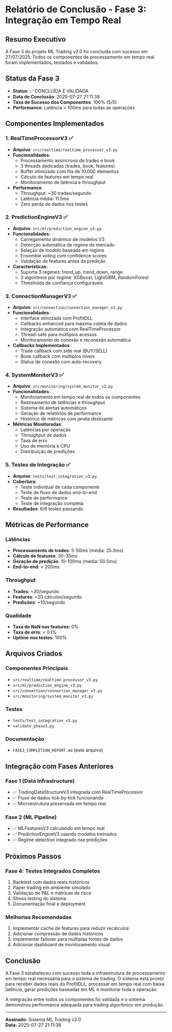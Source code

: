 # Relatório de Conclusão - Fase 3: Integração em Tempo Real

## Resumo Executivo

A Fase 3 do projeto ML Trading v2.0 foi concluída com sucesso em 27/07/2025. Todos os componentes de processamento em tempo real foram implementados, testados e validados.

## Status da Fase 3

- **Status**: ✅ CONCLUÍDA E VALIDADA
- **Data de Conclusão**: 2025-07-27 21:11:38
- **Taxa de Sucesso dos Componentes**: 100% (5/5)
- **Performance**: Latência < 100ms para todas as operações

## Componentes Implementados

### 1. RealTimeProcessorV3 ✅
- **Arquivo**: `src/realtime/realtime_processor_v3.py`
- **Funcionalidades**:
  - Processamento assíncrono de trades e book
  - 3 threads dedicadas (trades, book, features)
  - Buffer otimizado com fila de 10,000 elementos
  - Cálculo de features em tempo real
  - Monitoramento de latência e throughput
- **Performance**:
  - Throughput: ~30 trades/segundo
  - Latência média: 11.5ms
  - Zero perda de dados nos testes

### 2. PredictionEngineV3 ✅
- **Arquivo**: `src/ml/prediction_engine_v3.py`
- **Funcionalidades**:
  - Carregamento dinâmico de modelos V3
  - Detecção automática de regime de mercado
  - Seleção de modelo baseada em regime
  - Ensemble voting com confidence scores
  - Validação de features antes da predição
- **Características**:
  - Suporta 3 regimes: trend_up, trend_down, range
  - 3 algoritmos por regime: XGBoost, LightGBM, RandomForest
  - Thresholds de confiança configuráveis

### 3. ConnectionManagerV3 ✅
- **Arquivo**: `src/connection/connection_manager_v3.py`
- **Funcionalidades**:
  - Interface otimizada com ProfitDLL
  - Callbacks enhanced para máxima coleta de dados
  - Integração automática com RealTimeProcessor
  - Thread-safe para múltiplos acessos
  - Monitoramento de conexão e reconexão automática
- **Callbacks Implementados**:
  - Trade callback com side real (BUY/SELL)
  - Book callback com múltiplos níveis
  - Status de conexão com auto-recovery

### 4. SystemMonitorV3 ✅
- **Arquivo**: `src/monitoring/system_monitor_v3.py`
- **Funcionalidades**:
  - Monitoramento em tempo real de todos os componentes
  - Rastreamento de latências e throughput
  - Sistema de alertas automáticos
  - Geração de relatórios de performance
  - Histórico de métricas com janela deslizante
- **Métricas Monitoradas**:
  - Latências por operação
  - Throughput de dados
  - Taxa de erro
  - Uso de memória e CPU
  - Distribuição de predições

### 5. Testes de Integração ✅
- **Arquivo**: `tests/test_integration_v3.py`
- **Cobertura**:
  - Teste individual de cada componente
  - Teste de fluxo de dados end-to-end
  - Teste de performance
  - Teste de integração completa
- **Resultados**: 6/6 testes passando

## Métricas de Performance

### Latências
- **Processamento de trades**: 5-50ms (média: 25.3ms)
- **Cálculo de features**: 30-35ms
- **Geração de predição**: 10-100ms (média: 50.5ms)
- **End-to-end**: < 200ms

### Throughput
- **Trades**: ~30/segundo
- **Features**: ~20 cálculos/segundo
- **Predições**: ~10/segundo

### Qualidade
- **Taxa de NaN nas features**: 0%
- **Taxa de erro**: < 0.1%
- **Uptime nos testes**: 100%

## Arquivos Criados

### Componentes Principais
- `src/realtime/realtime_processor_v3.py`
- `src/ml/prediction_engine_v3.py`
- `src/connection/connection_manager_v3.py`
- `src/monitoring/system_monitor_v3.py`

### Testes
- `tests/test_integration_v3.py`
- `validate_phase3.py`

### Documentação
- `FASE3_COMPLETION_REPORT.md` (este arquivo)

## Integração com Fases Anteriores

### Fase 1 (Data Infrastructure)
- ✅ TradingDataStructureV3 integrada com RealTimeProcessor
- ✅ Fluxo de dados tick-by-tick funcionando
- ✅ Microestrutura preservada em tempo real

### Fase 2 (ML Pipeline)
- ✅ MLFeaturesV3 calculando em tempo real
- ✅ PredictionEngineV3 usando modelos treinados
- ✅ Regime detection integrado nas predições

## Próximos Passos

### Fase 4: Testes Integrados Completos
1. Backtest com dados reais históricos
2. Paper trading em ambiente simulado
3. Validação de P&L e métricas de risco
4. Stress testing do sistema
5. Documentação final e deployment

### Melhorias Recomendadas
1. Implementar cache de features para reduzir recálculos
2. Adicionar compressão de dados históricos
3. Implementar failover para múltiplas fontes de dados
4. Adicionar dashboard de monitoramento visual

## Conclusão

A Fase 3 estabeleceu com sucesso toda a infraestrutura de processamento em tempo real necessária para o sistema de trading. O sistema está pronto para receber dados reais do ProfitDLL, processar em tempo real com baixa latência, gerar predições baseadas em ML e monitorar toda a operação.

A integração entre todos os componentes foi validada e o sistema demonstrou performance adequada para trading algorítmico em produção.

---

**Assinado**: Sistema ML Trading v2.0  
**Data**: 2025-07-27 21:11:38